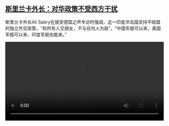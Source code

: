 <!--1725779826000-->
[斯里兰卡外长：对华政策不受西方干扰](https://www.dw.com/zh/%E6%96%AF%E9%87%8C%E5%85%B0%E5%8D%A1%E5%A4%96%E9%95%BF%EF%BC%9A%E5%AF%B9%E5%8D%8E%E6%94%BF%E7%AD%96%E4%B8%8D%E5%8F%97%E8%A5%BF%E6%96%B9%E5%B9%B2%E6%89%B0/a-70123959)
------

<p>斯里兰卡外长Ali Sabry在接受德国之声专访时强调，这一印度洋岛国坚持不结盟的独立外交政策，“和所有人交朋友，不与任何人为敌”。“中国军舰可以来，美国军舰可以来，印度军舰也能来。”</small></p><video src="https://tvdownloaddw-a.akamaihd.net/Events/mp4/vdt_zh/2024/bchi240902_sriclean_01icw_AVC_1280x720.mp4" controls style="width:100%"></video>
